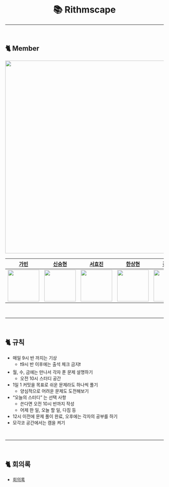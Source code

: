 <h1 align="center"> 📚 Rithmscape </h1>

***

<br>

## 🐈 Member
<img width="610px;" src="https://user-images.githubusercontent.com/107696895/207765383-22293d4a-b94d-47f1-906a-e3feea29e82e.png" />

|  [가빈](https://github.com/Bhinney) |  [신승현](https://github.com/Shin-seung-hyun)  |                       [서효진](https://github.com/hyoreal)             |    [한상현](https://github.com/saypart)          |            [김태영](https://github.com/gnidinger)  |
| :----------------------------------------------------: | :----------------------------------------------------: | :----------------------------------------------------: | :----------------------------------------------------: | :----------------------------------------------------: |
| <img src = "https://avatars.githubusercontent.com/u/107696895?v=4" width="100" /> | <img src = "https://avatars.githubusercontent.com/u/59863297?v=4" width="100" /> | <img src ="https://avatars.githubusercontent.com/u/102732425?v=4" width="100" /> | <img src ="https://avatars.githubusercontent.com/u/54827741?v=4" width="100" /> | <img src ="https://avatars.githubusercontent.com/u/13742045?v=4" width="100" /> |

<br>

***

<br>

## 🐈 규칙

- 매일 9시 반 까지는 기상 
  - ❗️9시 반 이후에는 출석 체크 금지❗️
- 월, 수, 금에는 만나서 각자 푼 문제 설명하기 
  - 오전 10시 스터디 공간
- 1일 1 커밋을 목표로 쉬운 문제라도 하나씩 풀기 
  - 양심적으로 어려운 문제도 도전해보기
- “오늘의 스터디” 는 선택 사항
  - 쓴다면 오전 10시 반까지 작성
  - 어제 한 일, 오늘 할 일, 다짐 등
- 12시 이전에 문제 풀이 완료, 오후에는 각자의 공부를 하기
- 모각코 공간에서는 캠을 켜기

<br>

***

<br>

## 🐈 회의록
- [회의록](https://github.com/Rithmscape/Rithmscape/tree/main/%ED%9A%8C%EC%9D%98%EB%A1%9D)
